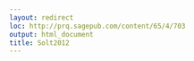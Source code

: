 ```yaml
---
layout: redirect
loc: http://prq.sagepub.com/content/65/4/703
output: html_document
title: Solt2012
---
```

